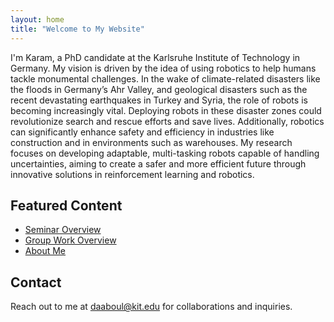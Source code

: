 ```yaml
---
layout: home
title: "Welcome to My Website"
---
```


I'm Karam, a PhD candidate at the Karlsruhe Institute of Technology in Germany. My vision is driven by the idea of using robotics to help humans tackle monumental challenges. In the wake of climate-related disasters like the floods in Germany’s Ahr Valley, and geological disasters such as the recent devastating earthquakes in Turkey and Syria, the role of robots is becoming increasingly vital. Deploying robots in these disaster zones could revolutionize search and rescue efforts and save lives. Additionally, robotics can significantly enhance safety and efficiency in industries like construction and in environments such as warehouses. My research focuses on developing adaptable, multi-tasking robots capable of handling uncertainties, aiming to create a safer and more efficient future through innovative solutions in reinforcement learning and robotics.

## Featured Content
- [Seminar Overview](/posts/2024-06-01-seminar)
- [Group Work Overview](/posts/2024-06-01-seminar)
- [About Me](/about)

## Contact
Reach out to me at [daaboul@kit.edu](mailto:daaboul@kit.edu) for collaborations and inquiries.
